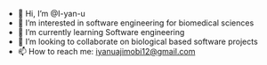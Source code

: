 - 👋 Hi, I’m @I-yan-u
- 👀 I’m interested in software engineering for biomedical sciences
- 🌱 I’m currently learning Software engineering
- 💞️ I’m looking to collaborate on biological based software projects
- 📫 How to reach me: iyanuajimobi12@gmail.com

<!---
I-yan-u/I-yan-u is a ✨ special ✨ repository because its `README.md` (this file) appears on your GitHub profile.
You can click the Preview link to take a look at your changes.
--->
